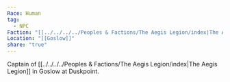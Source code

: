 ```yaml
---
Race: Human
tag:
  - NPC
Faction: "[[../../../../Peoples & Factions/The Aegis Legion/index|The Aegis Legion]]"
Location: "[[Goslow]]"
share: "true"
---
```


Captain of [[../../../../Peoples & Factions/The Aegis Legion/index|The Aegis Legion]] in Goslow at Duskpoint. 